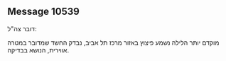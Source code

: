 ## Message 10539

דובר צה"ל:

מוקדם יותר הלילה נשמע פיצוץ באזור מרכז תל אביב, נבדק החשד שמדובר במטרה אווירית, הנושא בבדיקה.


